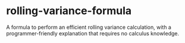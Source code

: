 # rolling-variance-formula
A formula to perform an efficient rolling variance calculation, with a programmer-friendly explanation that requires no calculus knowledge.
